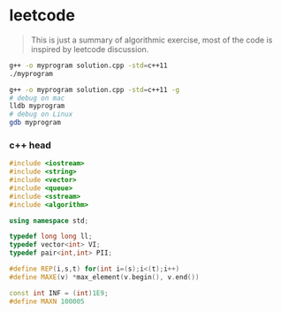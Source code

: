 # leetcode
> This is just a summary of algorithmic exercise, most of the code is inspired by leetcode discussion.

```bash
g++ -o myprogram solution.cpp -std=c++11
./myprogram

g++ -o myprogram solution.cpp -std=c++11 -g
# debug on mac
lldb myprogram
# debug on Linux
gdb myprogram
```


### c++ head
```cpp
#include <iostream>
#include <string>
#include <vector>
#include <queue>
#include <sstream>
#include <algorithm>

using namespace std;

typedef long long ll;
typedef vector<int> VI;
typedef pair<int,int> PII;

#define REP(i,s,t) for(int i=(s);i<(t);i++)
#define MAXE(v) *max_element(v.begin(), v.end())

const int INF = (int)1E9;
#define MAXN 100005
```
